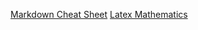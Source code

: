 [Markdown Cheat Sheet](https://guides.github.com/pdfs/markdown-cheatsheet-online.pdf "Markdown")
[Latex Mathematics](http://csrgxtu.github.io/2015/03/20/Writing-Mathematic-Fomulars-in-Markdown/ "Latex")
